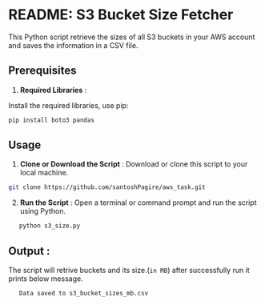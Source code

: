 # README: S3 Bucket Size Fetcher

This Python script retrieve the sizes of all S3 buckets in your AWS account and saves the information in a CSV file.

## Prerequisites

1. **Required Libraries** :

Install the required libraries, use pip:

```bash
pip install boto3 pandas
```

## Usage

1. **Clone or Download the Script** :
   Download or clone this script to your local machine.
```bash
git clone https://github.com/santoshPagire/aws_task.git
```
2. **Run the Script** :
   Open a terminal or command prompt and run the script using Python.

```bash
   python s3_size.py
```

## Output :
   The script will retrive buckets and its size.(`in MB`) after successfully run it prints below  message.

```bash
   Data saved to s3_bucket_sizes_mb.csv
```


